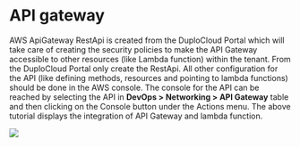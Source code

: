 # API gateway

AWS ApiGateway RestApi is created from the DuploCloud Portal which will take care of creating the security policies to make the API Gateway accessible to other resources (like Lambda function) within the tenant. From the DuploCloud Portal only create the RestApi. All other configuration for the API (like defining methods, resources and pointing to lambda functions) should be done in the AWS console. The console for the API can be reached by selecting the API in **DevOps > Networking > API Gateway** table and then clicking on the Console button under the Actions menu. The above tutorial displays the integration of API Gateway and lambda function.

![](https://duplocloud.com/wp-content/uploads/2021/11/apigateway.png)
